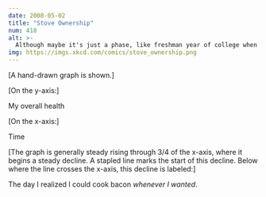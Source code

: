 ```yaml
---
date: 2008-05-02
title: "Stove Ownership"
num: 418
alt: >-
  Although maybe it's just a phase, like freshman year of college when I realized I could just buy frosting in a can.
img: https://imgs.xkcd.com/comics/stove_ownership.png
---
```

[A hand-drawn graph is shown.]

[On the y-axis:]

My overall health

[On the x-axis:]

Time

[The graph is generally steady rising through 3/4 of the x-axis, where it begins a steady decline. A stapled line marks the start of this decline. Below where the line crosses the x-axis, this decline is labeled:]

The day I realized I could cook bacon *whenever I wanted*.